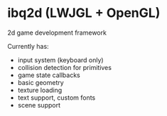 # ibq2d (LWJGL + OpenGL)<br>

2d game development framework <p>Currently has: </p> 
- input system (keyboard only)
- collision detection for primitives
- game state callbacks
- basic geometry
- texture loading
- text support, custom fonts
- scene support
